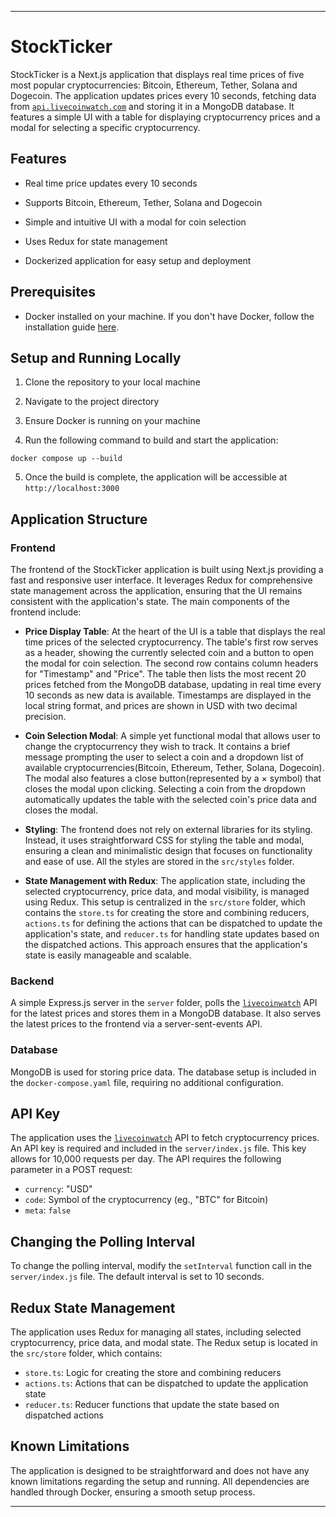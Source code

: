 
---

# StockTicker

StockTicker is a Next.js application that displays real time prices of five most popular cryptocurrencies: Bitcoin, Ethereum, Tether, Solana and Dogecoin. The application updates prices every 10 seconds, fetching data from [`api.livecoinwatch.com`](https://www.livecoinwatch.com/tools/api) and storing it in a MongoDB database. It features a simple UI with a table for displaying cryptocurrency prices and a modal for selecting a specific cryptocurrency.

## Features

- Real time price updates every 10 seconds

- Supports Bitcoin, Ethereum, Tether, Solana and Dogecoin

- Simple and intuitive UI with a modal for coin selection

- Uses Redux for state management

- Dockerized application for easy setup and deployment

## Prerequisites

- Docker installed on your machine. If you don't have Docker, follow the installation guide [here](https://docs.docker.com/get-docker/).

## Setup and Running Locally

1. Clone the repository to your local machine

2. Navigate to the project directory

3. Ensure Docker is running on your machine

4. Run the following command to build and start the application:

```shell
docker compose up --build
```

5. Once the build is complete, the application will be accessible at `http://localhost:3000`

## Application Structure

### Frontend

The frontend of the StockTicker application is built using Next.js providing a fast and responsive user interface. It leverages Redux for comprehensive state management across the application, ensuring that the UI remains consistent with the application's state. The main components of the frontend include:

- **Price Display Table**: At the heart of the UI is a table that displays the real time prices of the selected cryptocurrency. The table's first row serves as a header, showing the currently selected coin and a button to open the modal for coin selection. The second row contains column headers for "Timestamp" and "Price". The table then lists the most recent 20 prices fetched from the MongoDB database, updating in real time every 10 seconds as new data is available. Timestamps are displayed in the local string format, and prices are shown in USD with two decimal precision.

- **Coin Selection Modal**: A simple yet functional modal that allows user to change the cryptocurrency they wish to track. It contains a brief message prompting the user to select a coin and a dropdown list of available cryptocurrencies(Bitcoin, Ethereum, Tether, Solana, Dogecoin). The modal also features a close button(represented by a &times; symbol) that closes the modal upon clicking. Selecting a coin from the dropdown automatically updates the table with the selected coin's price data and closes the modal.

- **Styling**: The frontend does not rely on external libraries for its styling. Instead, it uses straightforward CSS for styling the table and modal, ensuring a clean and minimalistic design that focuses on functionality and ease of use. All the styles are stored in the `src/styles` folder.

- **State Management with Redux**: The application state,  including the selected cryptocurrency, price data, and modal visibility, is managed using Redux. This setup is centralized in the `src/store` folder, which contains the `store.ts` for creating the store and combining reducers, `actions.ts` for defining the actions that can be dispatched to update the application's state, and `reducer.ts` for handling state updates based on the dispatched actions. This approach ensures that the application's state is easily manageable and scalable.

### Backend

A simple Express.js server in the `server` folder, polls the [`livecoinwatch`](https://www.livecoinwatch.com/tools/api) API for the latest prices and stores them in a MongoDB database. It also serves the latest prices to the frontend via a server-sent-events API.

### Database

MongoDB is used for storing price data. The database setup is included in the `docker-compose.yaml` file, requiring no additional configuration.

## API Key

The application uses the [`livecoinwatch`](https://www.livecoinwatch.com/tools/api) API to fetch cryptocurrency prices. An API key is required and included in the `server/index.js` file. This  key allows for 10,000 requests per day. The API requires the following parameter in a POST request:

- `currency`: "USD"
- `code`: Symbol of the cryptocurrency (eg., "BTC" for Bitcoin)
- `meta`: `false`

## Changing the Polling Interval

To change the polling interval, modify the `setInterval` function call in the `server/index.js` file. The default interval is set to 10 seconds.

## Redux State Management

The application uses Redux for managing all states, including selected cryptocurrency, price data, and modal state. The Redux setup is located in the `src/store` folder, which contains:

- `store.ts`: Logic for creating the store and combining reducers
- `actions.ts`: Actions that can be dispatched to update the application state
- `reducer.ts`: Reducer functions that update the state based on dispatched actions

## Known Limitations

The application is designed to be straightforward and does not have any known limitations regarding the setup and running. All dependencies are handled through Docker, ensuring a smooth setup process.

---
